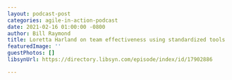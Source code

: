 ```yaml
---
layout: podcast-post
categories: agile-in-action-podcast
date: 2021-02-16 01:00:00 -0800
author: Bill Raymond
title: Loretta Harland on team effectiveness using standardized tools
featuredImage: ''
guestPhotos: []
libsynUrl: https://directory.libsyn.com/episode/index/id/17902886

---
```

